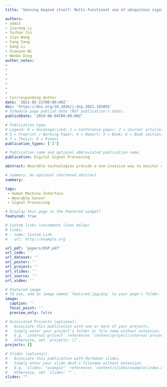 ```yaml
---
title: 'Sensing beyond itself: Multi-functional use of ubiquitous signals towards wearable applications'

authors: 
- admin
- Jiarong Li
- Yuchao Jin
- Jiyu Wang
- Fang Yang
- Gang Li
- Xiaoyue Ni
- Wenbo Ding
author_notes:
- 
-
-
-
-
-
-
- Corrresponding Author
date: '2021-05-21T00:00:00Z'
doi: 'https://doi.org/10.1016/j.dsp.2021.103091'
# Schedule page publish date (NOT publication's date).
publishDate: '2019-06-04T00:00:00Z'

# Publication type.
# Legend: 0 = Uncategorized; 1 = Conference paper; 2 = Journal article;
# 3 = Preprint / Working Paper; 4 = Report; 5 = Book; 6 = Book section;
# 7 = Thesis; 8 = Patent
publication_types: ['2']

# Publication name and optional abbreviated publication name.
publication: Digital Signal Processing

abstract: Wearable technologies provide a non-invasive way to monitor user’s activity, identity, and health in real-time, which have attracted tremendous interests from both academia and industry. Due to constraints in form factor and power consumption, the sensing capabilities and functionalities of the wearables are usually limited by the available sensors. In the past decade, researchers have committed to realizing the sensing capability of multiple sensors via the signal from one sensor, which expanded the functionalities and sensing domains of traditional sensors. For the first time, we defined such sensing approach as “cross-sensing” and provided a comprehensive review on the cross-sensing towards wearable applications (i.e., human-machine interface, health services, and security). Specifically, this paper summarized the applied signal processing and machine learning algorithms, and discussed how cross-sensing would affect the development and innovation trends of wearable electronics.

# Summary. An optional shortened abstract.
summary: 

tags:
 - Human Machine Interface
 - Wearable Sensor
 - Signal Processing

# Display this page in the Featured widget?
featured: true

# Custom links (uncomment lines below)
# links:
# - name: Custom Link
#   url: http://example.org

url_pdf: 'papers/DSP.pdf'
url_code: ''
url_dataset: ''
url_poster: ''
url_project: ''
url_slides: ''
url_source: ''
url_video: ''

# Featured image
# To use, add an image named `featured.jpg/png` to your page's folder.
image:
  caption: ''
  focal_point: ''
  preview_only: false

# Associated Projects (optional).
#   Associate this publication with one or more of your projects.
#   Simply enter your project's folder or file name without extension.
#   E.g. `internal-project` references `content/project/internal-project/index.md`.
#   Otherwise, set `projects: []`.
projects: []

# Slides (optional).
#   Associate this publication with Markdown slides.
#   Simply enter your slide deck's filename without extension.
#   E.g. `slides: "example"` references `content/slides/example/index.md`.
#   Otherwise, set `slides: ""`.
slides: ""
---
```

